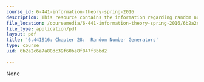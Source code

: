 ```yaml
---
course_id: 6-441-information-theory-spring-2016
description: This resource contains the information regarding random number generators.
file_location: /coursemedia/6-441-information-theory-spring-2016/6b2a2c6a7a80dc39f60be8f847f3bbd2_MIT6_441S16_chapter_28.pdf
file_type: application/pdf
layout: pdf
title: '6.441S16: Chapter 28:  Random Number Generators'
type: course
uid: 6b2a2c6a7a80dc39f60be8f847f3bbd2

---
```

None